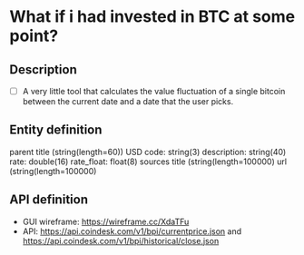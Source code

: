 # What if i had invested in BTC at some point?

## Description
- [ ] A very little tool that calculates the value fluctuation of a single bitcoin between the current date and a date that the user picks.

## Entity definition
parent
    title (string(length=60))
USD
    code: string(3)
    description: string(40)
    rate: double(16)
    rate_float: float(8)
 sources
 title (string(length=100000)
 url (string(length=100000)

## API definition
 - GUI wireframe: https://wireframe.cc/XdaTFu
 - API: https://api.coindesk.com/v1/bpi/currentprice.json and https://api.coindesk.com/v1/bpi/historical/close.json
